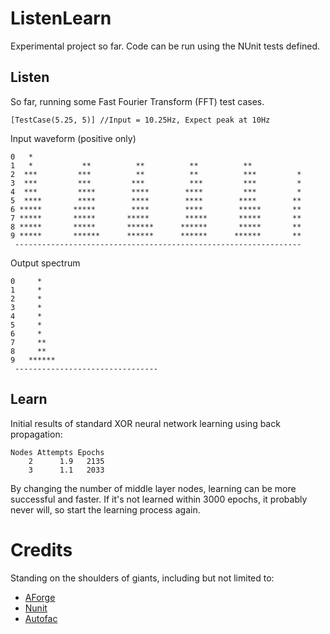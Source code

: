 # ListenLearn

Experimental project so far.
Code can be run using the NUnit tests defined.

## Listen

So far, running some Fast Fourier Transform (FFT) test cases.

	[TestCase(5.25, 5)] //Input = 10.25Hz, Expect peak at 10Hz

Input waveform (positive only)
	
	0   *                                                            
	1   *           **          **          **          **           
	2  ***         ***          **          **          ***         *
	3  ***         ***         ***          ***         ***         *
	4  ***         ****        ****        ****         ***         *
	5  ****        ****        ****        ****        ****        **
	6 *****       *****        ****        ****        *****       **
	7 *****       *****       *****        *****       *****       **
	8 *****       *****       ******      ******       *****       **
	9 *****       ******      ******      ******      ******       **
	 ----------------------------------------------------------------

Output spectrum

	0     *                          
	1     *                          
	2     *                          
	3     *                          
	4     *                          
	5     *                          
	6     *                          
	7     **                         
	8     **                         
	9   ******                       
	 --------------------------------

## Learn

Initial results of standard XOR neural network learning using back propagation:

    Nodes Attempts Epochs       
        2      1.9   2135           
        3      1.1   2033

By changing the number of middle layer nodes, learning can be more successful and faster.  If it's not learned within 3000 epochs, it probably never will, so start the learning process again.


# Credits
Standing on the shoulders of giants, including but not limited to:

* [AForge](http://www.aforgenet.com/)
* [Nunit](http://www.nunit.org/)
* [Autofac](http://autofac.org/)
